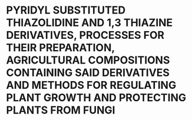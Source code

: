 # PYRIDYL SUBSTITUTED THIAZOLIDINE AND 1,3 THIAZINE DERIVATIVES, PROCESSES FOR THEIR PREPARATION, AGRICULTURAL COMPOSITIONS CONTAINING SAID DERIVATIVES AND METHODS FOR REGULATING PLANT GROWTH AND PROTECTING PLANTS FROM FUNGI